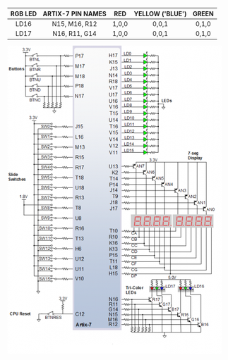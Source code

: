 | **RGB LED** | **ARTIX-7 PIN NAMES** |**RED** | **YELLOW ('BLUE')** | **GREEN** |
| :-: | :-: | :-: | :-: | :-: |
| LD16 | N15, M16, R12 | 1,0,0 | 0,0,1 | 0,1,0 |
| LD17 | N16, R11, G14 | 1,0,0 | 0,0,1 | 0,1,0 | 

   ![your figure](images/7.seg.png)
